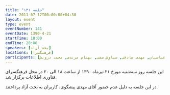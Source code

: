 ```yaml
---
title: "جلسه ۱۴۱"
date: 2011-07-12T00:00:00+04:30
layout: event
type: event
eventNumber: 141
eventDate: 1390-4-21
startTime: 18:00
endTime: 20:00
speakers: [بحث آزاد]
locations: [فرهنگسرا]
participants: [بهنام توکلی کرمانی, مصطفی میرموسوی, امیر قاسمی نصر, محمود مسیح تهرانی, وحید فردی, امیر ابوحمزه, محمد افاضاتی, مهدی بیاضی, حمیدرضا داودی, سید وحید قریشی, آدرین جلالی, محسن جعفری, ساسان رُز, امیل صدق, شاهین وارسته, محمد صالحی, اعظم کیماسی, الناز سلیمی, محمد رسول فرج الهی, حمید هماپور, حسن بحرینی, رضا عباسیان, مهدی صادقی, سیاوش صفی, بهنام مرندی, محمد درویش]
---
```

این جلسه روز سه‌شنبه مورخ ۲۱ تیرماه ۱۳۹۰ از ساعت ۱۸ الی ۲۰ در محل فرهنگسرای فناوری اطلاعات برگزار شد.

در این جلسه به دلیل عدم حضور آقای مهدی پیشگوی، کاربران به بحث آزاد پرداختند.
